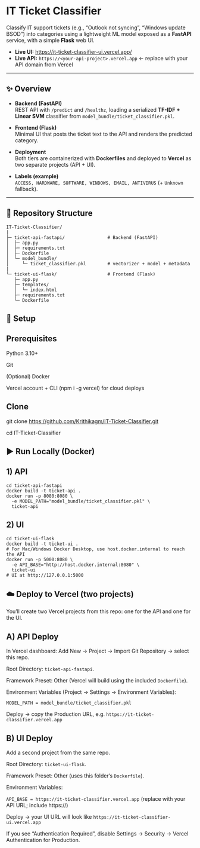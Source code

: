 # IT Ticket Classifier

Classify IT support tickets (e.g., “Outlook not syncing”, “Windows update BSOD”) into categories using a lightweight ML model exposed as a **FastAPI** service, with a simple **Flask** web UI.

- **Live UI:** https://it-ticket-classifier-ui.vercel.app/
- **Live API:** `https://<your-api-project>.vercel.app` ← replace with your API domain from Vercel

---

## ✨ Overview

- **Backend (FastAPI)**  
  REST API with `/predict` and `/healthz`, loading a serialized **TF-IDF + Linear SVM** classifier from `model_bundle/ticket_classifier.pkl`.

- **Frontend (Flask)**  
  Minimal UI that posts the ticket text to the API and renders the predicted category.

- **Deployment**  
  Both tiers are containerized with **Dockerfiles** and deployed to **Vercel** as two separate projects (API + UI).

- **Labels (example)**  
  `ACCESS, HARDWARE, SOFTWARE, WINDOWS, EMAIL, ANTIVIRUS` (+ `Unknown` fallback).

---

## 🧭 Repository Structure

```text
IT-Ticket-Classifier/
|
├─ ticket-api-fastapi/                # Backend (FastAPI)
│  ├─ app.py
│  ├─ requirements.txt
│  ├─ Dockerfile
│  └─ model_bundle/
│     └─ ticket_classifier.pkl        # vectorizer + model + metadata
|
└─ ticket-ui-flask/                   # Frontend (Flask)
   ├─ app.py
   ├─ templates/
   │  └─ index.html
   ├─ requirements.txt
   └─ Dockerfile

```
## 🧰 Setup
## Prerequisites

Python 3.10+

Git

(Optional) Docker

Vercel account + CLI (npm i -g vercel) for cloud deploys

## Clone
git clone https://github.com/Krithikagm/IT-Ticket-Classifier.git

cd IT-Ticket-Classifier

## ▶️ Run Locally (Docker)
## 1) API

```Text
cd ticket-api-fastapi
docker build -t ticket-api .
docker run -p 8080:8080 \
  -e MODEL_PATH="model_bundle/ticket_classifier.pkl" \
  ticket-api
```

## 2) UI
```Text
cd ticket-ui-flask
docker build -t ticket-ui .
# For Mac/Windows Docker Desktop, use host.docker.internal to reach the API
docker run -p 5000:8080 \
  -e API_BASE="http://host.docker.internal:8080" \
  ticket-ui
# UI at http://127.0.0.1:5000
```


## ☁️ Deploy to Vercel (two projects)

You’ll create two Vercel projects from this repo: one for the API and one for the UI.

## A) API Deploy

In Vercel dashboard: Add New → Project → Import Git Repository → select this repo.

Root Directory: `ticket-api-fastapi`.

Framework Preset: Other (Vercel will build using the included `Dockerfile`).

Environment Variables (Project → Settings → Environment Variables):

`MODEL_PATH = model_bundle/ticket_classifier.pkl`

Deploy → copy the Production URL, e.g.
`https://it-ticket-classifier.vercel.app`

## B) UI Deploy

Add a second project from the same repo.

Root Directory: `ticket-ui-flask`.

Framework Preset: Other (uses this folder’s `Dockerfile`).

Environment Variables:

`API_BASE = https://it-ticket-classifier.vercel.app`
(replace with your API URL; include https://)

Deploy → your UI URL will look like
`https://it-ticket-classifier-ui.vercel.app`

If you see “Authentication Required”, disable Settings → Security → Vercel Authentication for Production.













